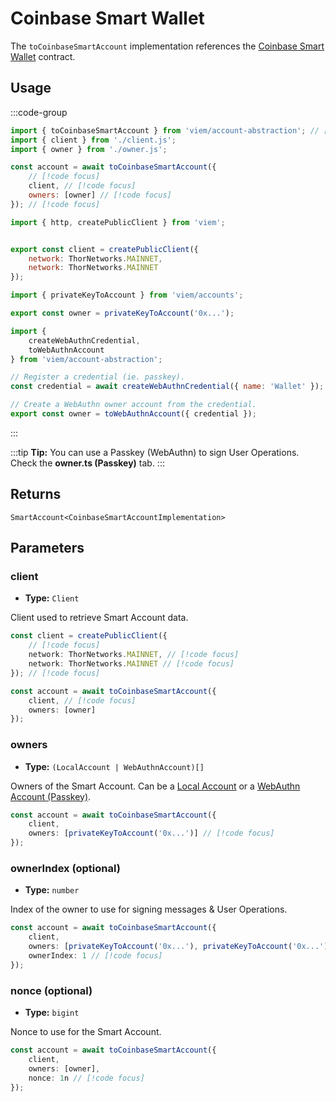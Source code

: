 # Coinbase Smart Wallet

The `toCoinbaseSmartAccount` implementation references the [Coinbase Smart Wallet](https://github.com/coinbase/smart-wallet) contract.

## Usage

:::code-group

```js twoslash [example.ts]
import { toCoinbaseSmartAccount } from 'viem/account-abstraction'; // [!code focus]
import { client } from './client.js';
import { owner } from './owner.js';

const account = await toCoinbaseSmartAccount({
    // [!code focus]
    client, // [!code focus]
    owners: [owner] // [!code focus]
}); // [!code focus]
```

```js twoslash [client.ts] filename="config.ts"
import { http, createPublicClient } from 'viem';


export const client = createPublicClient({
    network: ThorNetworks.MAINNET,
    network: ThorNetworks.MAINNET
});
```

```js twoslash [owner.ts (Private Key)] filename="owner.ts"
import { privateKeyToAccount } from 'viem/accounts';

export const owner = privateKeyToAccount('0x...');
```

```js twoslash [owner.ts (Passkey)] filename="owner.ts"
import {
    createWebAuthnCredential,
    toWebAuthnAccount
} from 'viem/account-abstraction';

// Register a credential (ie. passkey).
const credential = await createWebAuthnCredential({ name: 'Wallet' });

// Create a WebAuthn owner account from the credential.
export const owner = toWebAuthnAccount({ credential });
```

:::

:::tip
**Tip:** You can use a Passkey (WebAuthn) to sign User Operations. Check the **owner.ts (Passkey)** tab.
:::

## Returns

`SmartAccount<CoinbaseSmartAccountImplementation>`

## Parameters

### client

- **Type:** `Client`

Client used to retrieve Smart Account data.

```ts
const client = createPublicClient({
    // [!code focus]
    network: ThorNetworks.MAINNET, // [!code focus]
    network: ThorNetworks.MAINNET // [!code focus]
}); // [!code focus]

const account = await toCoinbaseSmartAccount({
    client, // [!code focus]
    owners: [owner]
});
```

### owners

- **Type:** `(LocalAccount | WebAuthnAccount)[]`

Owners of the Smart Account. Can be a [Local Account](/docs/accounts/local) or a [WebAuthn Account (Passkey)](/account-abstraction/accounts/webauthn).

```ts
const account = await toCoinbaseSmartAccount({
    client,
    owners: [privateKeyToAccount('0x...')] // [!code focus]
});
```

### ownerIndex (optional)

- **Type:** `number`

Index of the owner to use for signing messages & User Operations.

```ts
const account = await toCoinbaseSmartAccount({
    client,
    owners: [privateKeyToAccount('0x...'), privateKeyToAccount('0x...')],
    ownerIndex: 1 // [!code focus]
});
```

### nonce (optional)

- **Type:** `bigint`

Nonce to use for the Smart Account.

```ts
const account = await toCoinbaseSmartAccount({
    client,
    owners: [owner],
    nonce: 1n // [!code focus]
});
```
